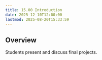```yaml
---
title: 15.00 Introduction
date: 2025-12-10T12:00:00
lastmod: 2025-08-20T15:33:59
---
```


## Overview

Students present and discuss final projects.
